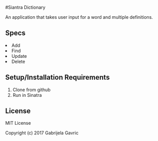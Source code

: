 #Siantra Dictionary

An application that takes user input for a word and multiple definitions.

## Specs
<li>Add</li>
<li>Find</li>
<li>Update</li>
<li>Delete</li>

## Setup/Installation Requirements

1. Clone from github
2. Run in Sinatra

## License

MIT License

Copyright (c) 2017 Gabrijela Gavric
